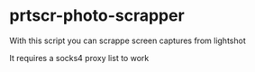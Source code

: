 # prtscr-photo-scrapper

With this script you can scrappe screen captures from lightshot

It requires a socks4 proxy list to work

